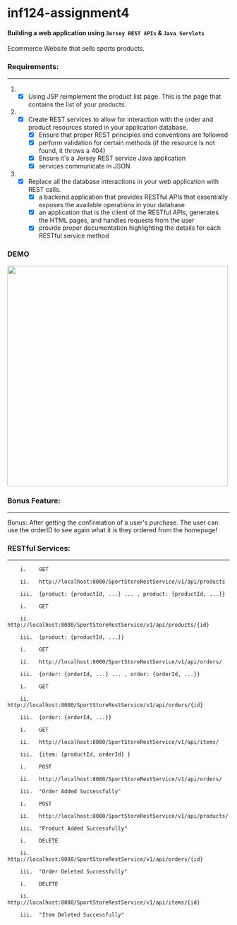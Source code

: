 # inf124-assignment4

#### Building a web application using `Jersey REST APIs` & `Java Servlets`

Ecommerce Website that sells sports products.

### Requirements:

---

1. * [x] Using JSP reimplement the product list page. This is the page that contains the list of your products.

2. * [x] Create REST services to allow for interaction with the order and product resources stored in your application database.
      * [x] Ensure that proper REST principles and conventions are followed
      * [x] perform validation for certain methods (if the resource is not found, it throws a 404)
      * [x] Ensure it's a Jersey REST service Java application
      * [x] services communicate in JSON
  
3. * [x] Replace all the database interactions in your web application with REST calls.
      * [x] a backend application that provides RESTful APIs that essentially exposes the available operations in your database
      * [x] an application that is the client of the RESTful APIs, generates the HTML pages, and handles requests from the user 
      * [x] provide proper documentation highlighting the details for each RESTful service method

### DEMO ###
<img src="storefront.gif" width=500><br>

### Bonus Feature:

---
Bonus: After getting the confirmation of a user's purchase. The user can use the orderID to see again what it 
       is they ordered from the homepage!


### RESTful Services:

---
```
    i.    GET
    
    ii.   http://localhost:8080/SportStoreRestService/v1/api/products
    
    iii.  {product: {productId, ...} ... , product: {productId, ...}}
```

```
    i.    GET
    
    ii.   http://localhost:8080/SportStoreRestService/v1/api/products/{id}
    
    iii.  {product: {productId, ...}}
```    

```
    i.    GET
    
    ii.   http://localhost:8080/SportStoreRestService/v1/api/orders/
    
    iii.  {order: {orderId, ...} ... , order: {orderId, ...}}
```   

```
    i.    GET
    
    ii.   http://localhost:8080/SportStoreRestService/v1/api/orders/{id}
    
    iii.  {order: {orderId, ...}}
``` 

```
    i.    GET
    
    ii.   http://localhost:8080/SportStoreRestService/v1/api/items/
    
    iii.  {item: {productId, orderId} }
``` 

```
    i.    POST
    
    ii.   http://localhost:8080/SportStoreRestService/v1/api/orders/
    
    iii.  "Order Added Successfully"
``` 

```
    i.    POST
    
    ii.   http://localhost:8080/SportStoreRestService/v1/api/products/
    
    iii.  "Product Added Successfully"
``` 

```
    i.    DELETE
    
    ii.   http://localhost:8080/SportStoreRestService/v1/api/orders/{id}
    
    iii.  "Order Deleted Successfully"
``` 

```
    i.    DELETE
    
    ii.   http://localhost:8080/SportStoreRestService/v1/api/items/{id}
    
    iii.  "Item Deleted Successfully"
``` 
